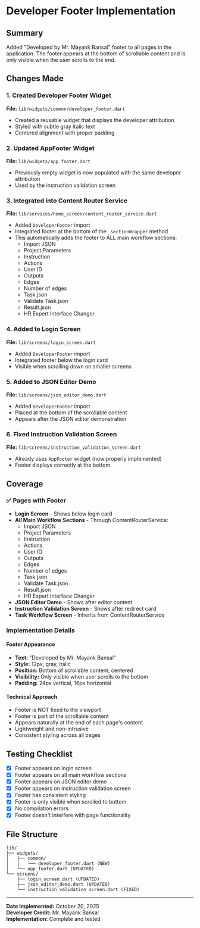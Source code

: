 # Developer Footer Implementation

## Summary
Added "Developed by Mr. Mayank Bansal" footer to all pages in the application. The footer appears at the bottom of scrollable content and is only visible when the user scrolls to the end.

## Changes Made

### 1. Created Developer Footer Widget
**File:** `lib/widgets/common/developer_footer.dart`
- Created a reusable widget that displays the developer attribution
- Styled with subtle gray italic text
- Centered alignment with proper padding

### 2. Updated AppFooter Widget
**File:** `lib/widgets/app_footer.dart`
- Previously empty widget is now populated with the same developer attribution
- Used by the instruction validation screen

### 3. Integrated into Content Router Service
**File:** `lib/services/home_screen/content_router_service.dart`
- Added `DeveloperFooter` import
- Integrated footer at the bottom of the `_sectionWrapper` method
- This automatically adds the footer to ALL main workflow sections:
  - Import JSON
  - Project Parameters
  - Instruction
  - Actions
  - User ID
  - Outputs
  - Edges
  - Number of edges
  - Task.json
  - Validate Task.json
  - Result.json
  - HR Expert Interface Changer

### 4. Added to Login Screen
**File:** `lib/screens/login_screen.dart`
- Added `DeveloperFooter` import
- Integrated footer below the login card
- Visible when scrolling down on smaller screens

### 5. Added to JSON Editor Demo
**File:** `lib/screens/json_editor_demo.dart`
- Added `DeveloperFooter` import
- Placed at the bottom of the scrollable content
- Appears after the JSON editor demonstration

### 6. Fixed Instruction Validation Screen
**File:** `lib/screens/instruction_validation_screen.dart`
- Already uses `AppFooter` widget (now properly implemented)
- Footer displays correctly at the bottom

## Coverage

### ✅ Pages with Footer
- **Login Screen** - Shows below login card
- **All Main Workflow Sections** - Through ContentRouterService:
  - Import JSON
  - Project Parameters
  - Instruction
  - Actions
  - User ID
  - Outputs
  - Edges
  - Number of edges
  - Task.json
  - Validate Task.json
  - Result.json
  - HR Expert Interface Changer
- **JSON Editor Demo** - Shows after editor content
- **Instruction Validation Screen** - Shows after redirect card
- **Task Workflow Screen** - Inherits from ContentRouterService

### Implementation Details

#### Footer Appearance
- **Text:** "Developed by Mr. Mayank Bansal"
- **Style:** 12px, gray, italic
- **Position:** Bottom of scrollable content, centered
- **Visibility:** Only visible when user scrolls to the bottom
- **Padding:** 24px vertical, 16px horizontal

#### Technical Approach
- Footer is NOT fixed to the viewport
- Footer is part of the scrollable content
- Appears naturally at the end of each page's content
- Lightweight and non-intrusive
- Consistent styling across all pages

## Testing Checklist
- [x] Footer appears on login screen
- [x] Footer appears on all main workflow sections
- [x] Footer appears on JSON editor demo
- [x] Footer appears on instruction validation screen
- [x] Footer has consistent styling
- [x] Footer is only visible when scrolled to bottom
- [x] No compilation errors
- [x] Footer doesn't interfere with page functionality

## File Structure
```
lib/
├── widgets/
│   ├── common/
│   │   └── developer_footer.dart (NEW)
│   └── app_footer.dart (UPDATED)
└── screens/
    ├── login_screen.dart (UPDATED)
    ├── json_editor_demo.dart (UPDATED)
    └── instruction_validation_screen.dart (FIXED)
```

---
**Date Implemented:** October 20, 2025  
**Developer Credit:** Mr. Mayank Bansal  
**Implementation:** Complete and tested
